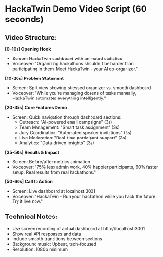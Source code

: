# HackaTwin Demo Video Script (60 seconds)

## Video Structure:

**[0-10s] Opening Hook**
- Screen: HackaTwin dashboard with animated statistics
- Voiceover: "Organizing hackathons shouldn't be harder than participating in them. Meet HackaTwin - your AI co-organizer."

**[10-20s] Problem Statement**
- Screen: Split view showing stressed organizer vs. smooth dashboard
- Voiceover: "While you're managing dozens of tasks manually, HackaTwin automates everything intelligently."

**[20-35s] Core Features Demo**
- Screen: Quick navigation through dashboard sections:
  - Outreach: "AI-powered email campaigns" (3s)
  - Team Management: "Smart task assignment" (3s)
  - Jury Coordination: "Automated speaker invitations" (3s)
  - Live Moderation: "Real-time participant support" (3s)
  - Analytics: "Data-driven insights" (3s)

**[35-50s] Results & Impact**
- Screen: Before/after metrics animation
- Voiceover: "75% less admin work, 40% happier participants, 60% faster setup. Real results from real hackathons."

**[50-60s] Call to Action**
- Screen: Live dashboard at localhost:3001
- Voiceover: "HackaTwin - Run your hackathon while you hack the future. Try it live now."

## Technical Notes:
- Use screen recording of actual dashboard at http://localhost:3001
- Show real API responses and data
- Include smooth transitions between sections
- Background music: Upbeat, tech-focused
- Resolution: 1080p minimum
